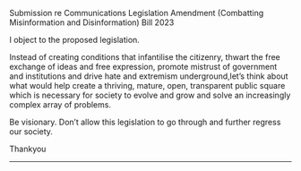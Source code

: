 Submission re Communications Legislation Amendment (Combatting Misinformation and
Disinformation) Bill 2023

I object to the proposed legislation.

Instead of creating conditions that infantilise the citizenry, thwart the free exchange of ideas and
free expression, promote mistrust of government and institutions and drive hate and extremism
underground,let’s think about what would help create a thriving, mature, open, transparent public
square which is necessary for society to evolve and grow and solve an increasingly complex array
of problems.

Be visionary. Don’t allow this legislation to go through and further regress our society.

Thankyou


-----

